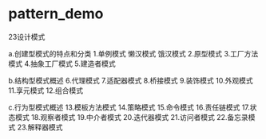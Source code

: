 # pattern_demo
23设计模式

a.创建型模式的特点和分类
1.单例模式
    懒汉模式
    饿汉模式
2.原型模式
3.工厂方法模式
4.抽象工厂模式
5.建造者模式

b.结构型模式概述
6.代理模式
7.适配器模式
8.桥接模式
9.装饰模式
10.外观模式
11.享元模式
12.组合模式

c.行为型模式概述
13.模板方法模式
14.策略模式
15.命令模式
16.责任链模式
17.状态模式
18.观察者模式
19.中介者模式
20.迭代器模式
21.访问者模式
22.备忘录模式
23.解释器模式